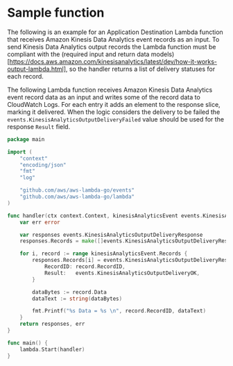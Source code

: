 # Sample function

The following is an example for an Application Destination Lambda function that receives Amazon Kinesis Data Analytics event records as an input. To send Kinesis Data Analytics output records the Lambda function must be compliant with the (required input and return data models)[https://docs.aws.amazon.com/kinesisanalytics/latest/dev/how-it-works-output-lambda.html], so the handler returns a list of delivery statuses for each record.

The following Lambda function receives Amazon Kinesis Data Analytics event record data as an input and writes some of the record data to CloudWatch Logs. For each entry it adds an element to the response slice, marking it delivered. When the logic considers the delivery to be failed the `events.KinesisAnalyticsOutputDeliveryFailed` value should be used for the response `Result` field.


```go
package main

import (
    "context"
    "encoding/json"
    "fmt"
    "log"

    "github.com/aws/aws-lambda-go/events"
    "github.com/aws/aws-lambda-go/lambda"
)

func handler(ctx context.Context, kinesisAnalyticsEvent events.KinesisAnalyticsOutputDeliveryEvent) (events.KinesisAnalyticsOutputDeliveryResponse, error) {
    var err error

    var responses events.KinesisAnalyticsOutputDeliveryResponse
    responses.Records = make([]events.KinesisAnalyticsOutputDeliveryResponseRecord, len(kinesisAnalyticsEvent.Records))

    for i, record := range kinesisAnalyticsEvent.Records {
        responses.Records[i] = events.KinesisAnalyticsOutputDeliveryResponseRecord{
            RecordID: record.RecordID,
            Result:   events.KinesisAnalyticsOutputDeliveryOK,
        }

        dataBytes := record.Data
        dataText := string(dataBytes)

        fmt.Printf("%s Data = %s \n", record.RecordID, dataText)
    }
    return responses, err
}

func main() {
    lambda.Start(handler)
}

```

